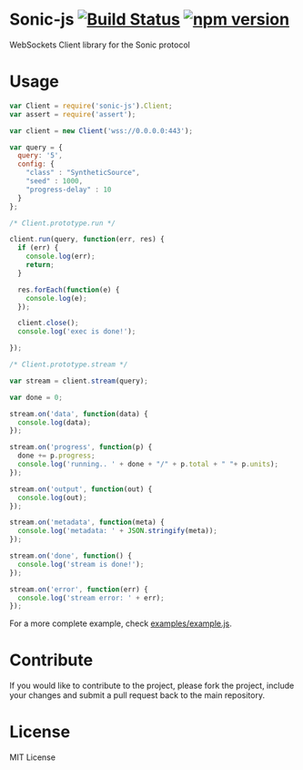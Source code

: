 # Sonic-js [![Build Status](https://travis-ci.org/xarxa6/sonic-js.svg)](https://travis-ci.org/xarxa6/sonic-js) [![npm version](https://badge.fury.io/js/sonic-js.svg)](https://badge.fury.io/js/sonic-js)

WebSockets Client library for the Sonic protocol

# Usage

```javascript
var Client = require('sonic-js').Client;
var assert = require('assert');

var client = new Client('wss://0.0.0.0:443');

var query = {
  query: '5',
  config: {
    "class" : "SyntheticSource",
    "seed" : 1000,
    "progress-delay" : 10
  }
};

/* Client.prototype.run */

client.run(query, function(err, res) {
  if (err) {
    console.log(err);
    return;
  }

  res.forEach(function(e) {
    console.log(e);
  });

  client.close();
  console.log('exec is done!');

});

/* Client.prototype.stream */

var stream = client.stream(query);

var done = 0;

stream.on('data', function(data) {
  console.log(data);
});

stream.on('progress', function(p) {
  done += p.progress;
  console.log('running.. ' + done + "/" + p.total + " "+ p.units);
});

stream.on('output', function(out) {
  console.log(out);
});

stream.on('metadata', function(meta) {
  console.log('metadata: ' + JSON.stringify(meta));
});

stream.on('done', function() {
  console.log('stream is done!');
});

stream.on('error', function(err) {
  console.log('stream error: ' + err);
});
```

For a more complete example, check [examples/example.js](examples/example.js).

# Contribute
If you would like to contribute to the project, please fork the project, include your changes and submit a pull request back to the main repository.

# License
MIT License
